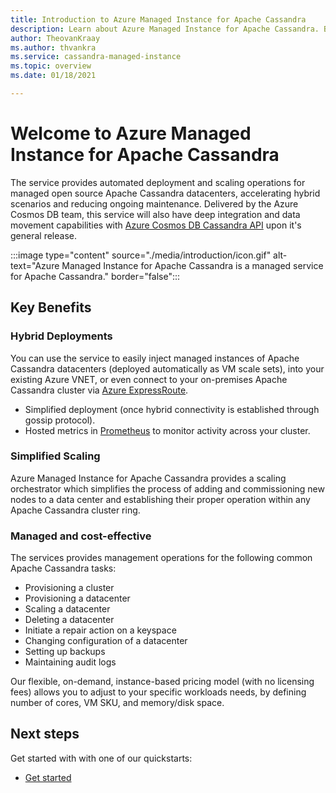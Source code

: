 ```yaml
---
title: Introduction to Azure Managed Instance for Apache Cassandra
description: Learn about Azure Managed Instance for Apache Cassandra. Built by the Azure Cosmos DB team, this service manages deployment and scaling of native open source instances of Apache Cassandra in Azure. 
author: TheovanKraay
ms.author: thvankra
ms.service: cassandra-managed-instance
ms.topic: overview
ms.date: 01/18/2021

---
```


# Welcome to Azure Managed Instance for Apache Cassandra

The service provides automated deployment and scaling operations for managed open source Apache Cassandra datacenters, accelerating hybrid scenarios and reducing ongoing maintenance. Delivered by the Azure Cosmos DB team, this service will also have deep integration and data movement capabilities with [Azure Cosmos DB Cassandra API](https://docs.microsoft.com/azure/cosmos-db/cassandra-introduction) upon it's general release.

:::image type="content" source="./media/introduction/icon.gif" alt-text="Azure Managed Instance for Apache Cassandra is a managed service for Apache Cassandra." border="false":::
<!-- ![Azure Managed Instance for Apache Cassandra is a managed service for Apache Cassandra.](./media/introduction/icon.gif) -->

## Key Benefits

### Hybrid Deployments

You can use the service to easily inject managed instances of Apache Cassandra datacenters (deployed automatically as VM scale sets), into your existing Azure VNET, or even connect to your on-premises Apache Cassandra cluster via [Azure ExpressRoute](https://docs.microsoft.com/azure/architecture/reference-architectures/hybrid-networking/expressroute).

- Simplified deployment (once hybrid connectivity is established through gossip protocol).
- Hosted metrics in [Prometheus](https://prometheus.io/docs/introduction/overview/) to monitor activity across your cluster.

### Simplified Scaling

Azure Managed Instance for Apache Cassandra provides a scaling orchestrator which simplifies the process of adding and commissioning new nodes to a data center and establishing their proper operation within any Apache Cassandra cluster ring.


### Managed and cost-effective

The services provides management operations for the following common Apache Cassandra tasks:

- Provisioning a cluster
- Provisioning a datacenter
- Scaling a datacenter
- Deleting a datacenter
- Initiate a repair action on a keyspace
- Changing configuration of a datacenter
- Setting up backups
- Maintaining audit logs

Our flexible, on-demand, instance-based pricing model (with no licensing fees) allows you to adjust to your specific workloads needs, by defining number of cores, VM SKU, and memory/disk space.

## Next steps

Get started with with one of our quickstarts:

- [Get started](quickstart.md)
